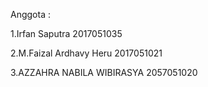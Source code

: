 Anggota :

1.Irfan Saputra 2017051035

2.M.Faizal Ardhavy Heru 2017051021

3.AZZAHRA NABILA WIBIRASYA 2057051020
